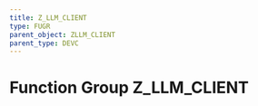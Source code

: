 ```yaml
---
title: Z_LLM_CLIENT
type: FUGR
parent_object: ZLLM_CLIENT
parent_type: DEVC
---
```


# Function Group Z_LLM_CLIENT
